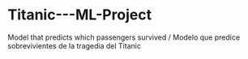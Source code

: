# Titanic---ML-Project
Model that predicts which passengers survived / Modelo que predice sobrevivientes de la tragedia del Titanic
